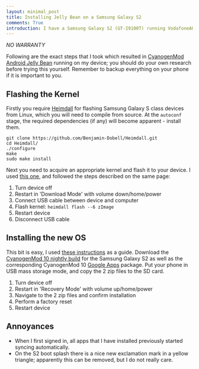 ```yaml
---
layout: minimal_post
title: Installing Jelly Bean on a Samsung Galaxy S2
comments: True
introduction: I have a Samsung Galaxy S2 (GT-I9100T) running VodafoneAU Android ICS and associated VodafoneAU crapware. As it turns out, rooting and installing the CyanogenMod flavour of Android Jelly Bean from Linux is rather straight forwards.
---
```


*NO WARRANTY*

Following are the exact steps that I took which resulted in [CyanogenMod](http://www.cyanogenmod.org/) [Android Jelly Bean](http://www.android.com/about/jelly-bean/) running on my device; you should do your own research before trying this yourself. 
Remember to backup everything on your phone if it is important to you.

## Flashing the Kernel
Firstly you require [Heimdall](https://github.com/Benjamin-Dobell/Heimdall) for flashing Samsung Galaxy S class devices from Linux, which you will need to compile from source.
At the `autoconf` stage, the required dependencies (if any) will become apparent - install them.

    git clone https://github.com/Benjamin-Dobell/Heimdall.git
    cd Heimdall/
    ./configure
    make
    sudo make install

Next you need to acquire an appropriate kernel and flash it to your device.
I used [this one](http://forum.xda-developers.com/showthread.php?t=1118693), and followed the steps described on the same page:

1. Turn device off
2. Restart in 'Download Mode' with volume down/home/power
3. Connect USB cable between device and computer
4. Flash kernel: `heimdall flash --6 zImage`
5. Restart device
6. Disconnect USB cable

## Installing the new OS
This bit is easy, I used [these instructions](http://forum.xda-developers.com/showthread.php?t=1794758) as a guide.
Download the [CyanogenMod 10 nightly build](http://www.get.cm/?device=i9100) for the Samsung Galaxy S2 as well as the corresponding CyanogenMod 10 [Google Apps](http://goo.im/gapps) package.
Put your phone in USB mass storage mode, and copy the 2 zip files to the SD card.

1. Turn device off
2. Restart in 'Recovery Mode' with volume up/home/power
3. Navigate to the 2 zip files and confirm installation
4. Perform a factory reset
5. Restart device

## Annoyances
- When I first signed in, all apps that I have installed previously started syncing automatically.
- On the S2 boot splash there is a nice new exclamation mark in a yellow triangle; apparently this can be removed, but I do not really care.
